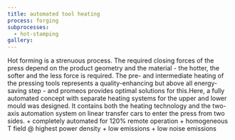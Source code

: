 ```yaml
---
title: automated tool heating
process: forging
subprocesses:
  - hot-stamping
gallery:
---
```


Hot forming is a strenuous process. The required closing forces of the press depend on the product geometry and the material - the hotter, the softer and the less force is required. The pre- and intermediate heating of the pressing tools represents a quality-enhancing but above all energy-saving step - and promeos provides optimal solutions for this.Here, a fully automated concept with separate heating systems for the upper and lower mould was designed. It contains both the heating technology and the two-axis automation system on linear transfer cars to enter the press from two sides.   + completely automated for 120% remote operation + homogeneous T field @ highest power density + low emissions  + low noise emissions

